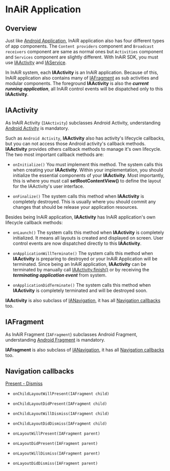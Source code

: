 # InAiR Application

## Overview
Just like [Android Application](http://developer.android.com/guide/components/fundamentals.html#Components), InAiR application also has four different types of app components. The `Content providers` component and `Broadcast receivers` component are same as normal ones but `Activities` component and `Services` component are slightly different. With InAiR SDK, you must use [IAActivity](#iaactivity) and [IAService](link).

In InAiR system, each **IAActivity** is an InAiR application. Because of this, InAiR application also contains many of [IAFragment](#iafragment) as sub activities and modular components. The foreground **IAActivity** is also the ***current running application***, all InAiR control events will be dispatched only to this **IAActivity**.

## IAActivity
As InAiR Activity (`IAActivity`) subclasses Android Activity, understanding [Android Activity](http://developer.android.com/guide/components/activities.html) is mandatory.

Such as `Android Activity`, **IAActivity** also has activity's lifecycle callbacks, but you can not access those Android activity's callback methods. **IAActivity** provides others callback methods to manage it's own lifecycle. The two most important callback methods are:

- `onInitialize()`
You must implement this method. The system calls this when creating your **IAActivity**. Within your implementation, you should initialize the essential components of your **IAActivity**. Most importantly, this is where you must call **setRootContentView()** to define the layout for the IAActivity's user interface.

- `onFinalize()`
The system calls this method when **IAActivity** is completely destroyed. This is usually where you should commit any changes that should be release your application resources.

Besides being InAiR application, **IAActivity** has InAiR application's own lifecycle callback methods:

- `onLaunch()`
The system calls this method when **IAActivity** is completely initialized. It means all layouts is created and displayed on screen. User control events are now dispatched directly to this **IAActivity**.

- `onApplicationWillTerminate()`
The system calls this method when **IAActivity** is preparing to destroyed or your InAiR Application will be terminated. Since being an InAiR application, **IAActivity** can be terminated by manually call [IAActivity.finish()](link) or by receiving the ***terminating application event*** from system.

- `onApplicationDidTerminate()`
The system calls this method when **IAActivity** is completely terminated and will be destroyed soon.

**IAActivity** is also subclass of [IANavigation](link), it has all [Navigation callbacks](#navigation-callback) too.

## IAFragment
As InAiR Fragment (`IAFragment`) subclasses Android Fragment, understanding [Android Fragment](http://developer.android.com/guide/components/fragments.html) is mandatory.



**IAFragment** is also subclass of [IANavigation](link), it has all [Navigation callbacks](#navigation-callback) too.

## Navigation callbacks
[Present - Dismiss](../2-api-guides/4-animation-and-graphics/3-present-dismiss.md)

- `onChildLayoutWillPresent(IAFragment child)`

- `onChildLayoutDidPresent(IAFragment child)`

- `onChildLayoutWillDismiss(IAFragment child)`

- `onChildLayoutDidDismiss(IAFragment child)`

- `onLayoutWillPresent(IAFragment parent)`

- `onLayoutDidPresent(IAFragment parent)`

- `onLayoutWillDismiss(IAFragment parent)`

- `onLayoutDidDismiss(IAFragment parent)`
